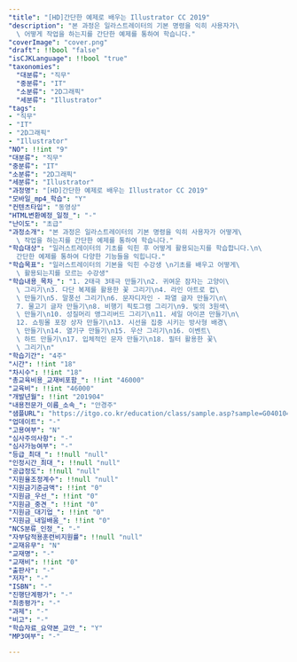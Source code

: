 ```yaml
---
"title": "[HD]간단한 예제로 배우는 Illustrator CC 2019"
"description": "본 과정은 일라스트레이터의 기본 명령을 익히 사용자가\
  \ 어떻게 작업을 하는지를 간단한 예제를 통하여 학습니다."
"coverImage": "cover.png"
"draft": !!bool "false"
"isCJKLanguage": !!bool "true"
"taxonomies":
  "대분류": "직무"
  "중분류": "IT"
  "소분류": "2D그래픽"
  "세분류": "Illustrator"
"tags":
- "직무"
- "IT"
- "2D그래픽"
- "Illustrator"
"NO": !!int "9"
"대분류": "직무"
"중분류": "IT"
"소분류": "2D그래픽"
"세분류": "Illustrator"
"과정명": "[HD]간단한 예제로 배우는 Illustrator CC 2019"
"모바일_mp4_학습": "Y"
"컨텐츠타입": "동영상"
"HTML변환예정_일정_": "-"
"난이도": "초급"
"과정소개": "본 과정은 일라스트레이터의 기본 명령을 익히 사용자가 어떻게\
  \ 작업을 하는지를 간단한 예제를 통하여 학습니다."
"학습대상": "일러스트레이터의 기초를 익힌 후 어떻게 활용되는지를 학습합니다.\n\
  간단한 예제를 통하여 다양한 기능들을 익힙니다."
"학습목표": "일러스트레이터의 기본을 익힌 수강생 \n기초를 배우고 어떻게\
  \ 활용되는지를 모르는 수강생"
"학습내용_목차_": "1. 2태극 3태극 만들기\n2. 귀여운 잠자는 고양이\
  \ 그리기\n3. 다단 복제를 활용한 꽃 그리기\n4. 라인 아트로 컵\
  \ 만들기\n5. 말풍선 그리기\n6. 문자디자인 - 파열 글자 만들기\n\
  7. 물고기 글자 만들기\n8. 비행기 픽토그램 그리기\n9. 빛의 3원색\
  \ 만들기\n10. 성질머리 앵그리버드 그리기\n11. 세일 아이콘 만들기\n\
  12. 쇼핑몰 포장 상자 만들기\n13. 시선을 집중 시키는 방사형 배경\
  \ 만들기\n14. 열기구 만들기\n15. 우산 그리기\n16. 이벤트\
  \ 하트 만들기\n17. 입체적인 문자 만들기\n18. 필터 활용한 꽃\
  \ 그리기\n"
"학습기간": "4주"
"시간": !!int "18"
"차시수": !!int "18"
"총교육비용_교재비포함_": !!int "46000"
"교육비": !!int "46000"
"개발년월": !!int "201904"
"내용전문가_이름_소속_": "안경주"
"샘플URL": "https://itgo.co.kr/education/class/sample.asp?sample=G040104"
"업데이트": "-"
"고용여부": "N"
"심사주의사항": "-"
"심사가능여부": "-"
"등급_최대_": !!null "null"
"인정시간_최대_": !!null "null"
"공급정도": !!null "null"
"지원율조정계수": !!null "null"
"지원금기준금액": !!int "0"
"지원금_우선_": !!int "0"
"지원금_중견_": !!int "0"
"지원금_대기업_": !!int "0"
"지원금_내일배움_": !!int "0"
"NCS분류_인정_": "-"
"자부담적용훈련비지원률": !!null "null"
"교재유무": "N"
"교재명": "-"
"교재비": !!int "0"
"출판사": "-"
"저자": "-"
"ISBN": "-"
"진행단계평가": "-"
"최종평가": "-"
"과제": "-"
"비고": "-"
"학습자료_요약본_교안_": "Y"
"MP3여부": "-"

---
```


<!-- 여기에 추가할 HTML을 작성하세요. -->
